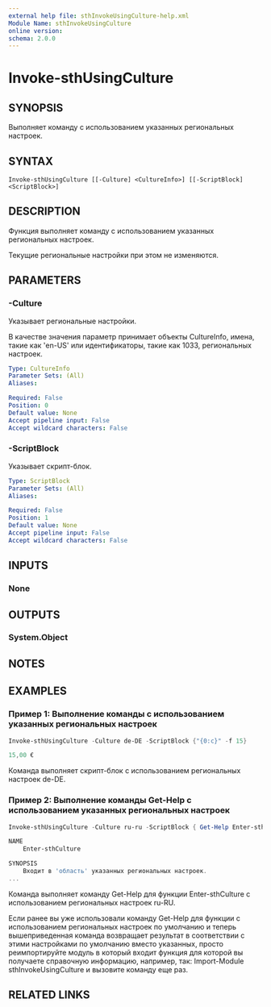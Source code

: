 ```yaml
---
external help file: sthInvokeUsingCulture-help.xml
Module Name: sthInvokeUsingCulture
online version:
schema: 2.0.0
---
```


# Invoke-sthUsingCulture

## SYNOPSIS
Выполняет команду с использованием указанных региональных настроек.

## SYNTAX

```
Invoke-sthUsingCulture [[-Culture] <CultureInfo>] [[-ScriptBlock] <ScriptBlock>]
```

## DESCRIPTION
Функция выполняет команду с использованием указанных региональных настроек.

Текущие региональные настройки при этом не изменяются.

## PARAMETERS

### -Culture
Указывает региональные настройки.

В качестве значения параметр принимает объекты CultureInfo, имена, такие как 'en-US' или идентификаторы, такие как 1033, региональных настроек.

```yaml
Type: CultureInfo
Parameter Sets: (All)
Aliases:

Required: False
Position: 0
Default value: None
Accept pipeline input: False
Accept wildcard characters: False
```

### -ScriptBlock
Указывает скрипт-блок.

```yaml
Type: ScriptBlock
Parameter Sets: (All)
Aliases:

Required: False
Position: 1
Default value: None
Accept pipeline input: False
Accept wildcard characters: False
```

## INPUTS

### None

## OUTPUTS

### System.Object
## NOTES

## EXAMPLES

### Пример 1: Выполнение команды с использованием указанных региональных настроек
```powershell
Invoke-sthUsingCulture -Culture de-DE -ScriptBlock {"{0:c}" -f 15}

15,00 €
```

Команда выполняет скрипт-блок с использованием региональных настроек de-DE.

### Пример 2: Выполнение команды Get-Help с использованием указанных региональных настроек
```powershell
Invoke-sthUsingCulture -Culture ru-ru -ScriptBlock { Get-Help Enter-sthCulture }

NAME
    Enter-sthCulture

SYNOPSIS
    Входит в 'область' указанных региональных настроек.
...
```

Команда выполняет команду Get-Help для функции Enter-sthCulture с использованием региональных настроек ru-RU.

Если ранее вы уже использовали команду Get-Help для функции с использованием региональных настроек по умолчанию и теперь вышеприведенная команда возвращает результат в соответствии с этими настройками по умолчанию вместо указанных, просто реимпортируйте модуль в который входит функция для которой вы получаете справочную информацию, например, так: Import-Module sthInvokeUsingCulture и вызовите команду еще раз.

## RELATED LINKS
